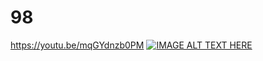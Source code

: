 # 98
https://youtu.be/mqGYdnzb0PM
[![IMAGE ALT TEXT HERE](https://img.youtube.com/vi/mqGYdnzb0PM/0.jpg)](https://www.youtube.com/watch?v=mqGYdnzb0PM)
